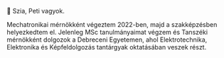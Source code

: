 👋 Szia, Peti vagyok. 

Mechatronikai mérnökként végeztem 2022-ben, majd a szakképzésben helyezkedtem el. Jelenleg MSc tanulmányaimat végzem és Tanszéki mérnökként dolgozok a Debreceni Egyetemen, ahol Elektrotechnika, Elektronika és Képfeldolgozás tantárgyak oktatásában veszek részt.


